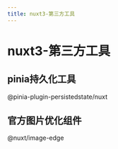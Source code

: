 ```yaml
---
title: nuxt3-第三方工具
---
```


# nuxt3-第三方工具

## pinia持久化工具

@pinia-plugin-persistedstate/nuxt

## 官方图片优化组件

@nuxt/image-edge